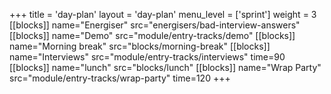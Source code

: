 +++
title = 'day-plan'
layout = 'day-plan'
menu_level = ['sprint']
weight = 3
[[blocks]]
name="Energiser"
src="energisers/bad-interview-answers"
[[blocks]]
name="Demo"
src="module/entry-tracks/demo"
[[blocks]]
name="Morning break"
src="blocks/morning-break"
[[blocks]]
name="Interviews"
src="module/entry-tracks/interviews"
time=90
[[blocks]]
name="lunch"
src="blocks/lunch"
[[blocks]]
name="Wrap Party"
src="module/entry-tracks/wrap-party"
time=120
+++
